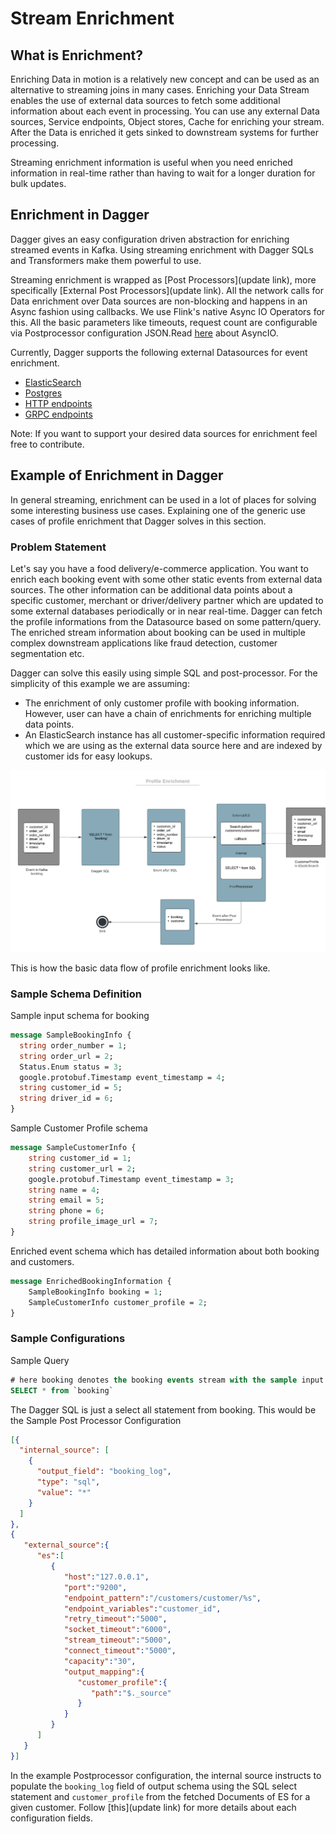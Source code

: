 # Stream Enrichment

## What is Enrichment?

Enriching Data in motion is a relatively new concept and can be used as an alternative to streaming joins in many cases. Enriching your Data Stream enables the use of external data sources to fetch some additional information about each event in processing. You can use any external Data sources, Service endpoints, Object stores, Cache for enriching your stream. After the Data is enriched it gets sinked to downstream systems for further processing.

Streaming enrichment information is useful when you need enriched information in real-time rather than having to wait for a longer duration for bulk updates.

## Enrichment in Dagger

Dagger gives an easy configuration driven abstraction for enriching streamed events in Kafka. Using streaming enrichment with Dagger SQLs and Transformers make them powerful to use.

Streaming enrichment is wrapped as [Post Processors](update link), more specifically [External Post Processors](update link). All the network calls for Data enrichment over Data sources are non-blocking and happens in an Async fashion using callbacks. We use Flink's native Async IO Operators for this. All the basic parameters like timeouts, request count are configurable via Postprocessor configuration JSON.Read [here](https://ci.apache.org/projects/flink/flink-docs-release-1.9/dev/stream/operators/asyncio.html) about AsyncIO.

Currently, Dagger supports the following external Datasources for event enrichment.

- [ElasticSearch]()
- [Postgres]()
- [HTTP endpoints]()
- [GRPC endpoints]()

Note: If you want to support your desired data sources for enrichment feel free to contribute.

## Example of Enrichment in Dagger

In general streaming, enrichment can be used in a lot of places for solving some interesting business use cases. Explaining one of the generic use cases of profile enrichment that Dagger solves in this section.

### Problem Statement

Let's say you have a food delivery/e-commerce application. You want to enrich each booking event with some other static events from external data sources. The other information can be additional data points about a specific customer, merchant or driver/delivery partner which are updated to some external databases periodically or in near real-time. Dagger can fetch the profile informations from the Datasource based on some pattern/query.
The enriched stream information about booking can be used in multiple complex downstream applications like fraud detection, customer segmentation etc.

Dagger can solve this easily using simple SQL and post-processor. For the simplicity of this example we are assuming:

- The enrichment of only customer profile with booking information. However, user can have a chain of enrichments for enriching multiple data points.
- An ElasticSearch instance has all customer-specific information required which we are using as the external data source here and are indexed by customer ids for easy lookups.

![Profile Enrichment](../assets/enrichment.png)

This is how the basic data flow of profile enrichment looks like.

### Sample Schema Definition

Sample input schema for booking

```protobuf
message SampleBookingInfo {
  string order_number = 1;
  string order_url = 2;
  Status.Enum status = 3;
  google.protobuf.Timestamp event_timestamp = 4;
  string customer_id = 5;
  string driver_id = 6;
}
```

Sample Customer Profile schema

```protobuf
message SampleCustomerInfo {
    string customer_id = 1;
    string customer_url = 2;
    google.protobuf.Timestamp event_timestamp = 3;
    string name = 4;
    string email = 5;
    string phone = 6;
    string profile_image_url = 7;
}
```

Enriched event schema which has detailed information about both booking and customers.

```protobuf
message EnrichedBookingInformation {
    SampleBookingInfo booking = 1;
    SampleCustomerInfo customer_profile = 2;
}
```

### Sample Configurations

Sample Query

```SQL
# here booking denotes the booking events stream with the sample input schema
SELECT * from `booking`
```

The Dagger SQL is just a select all statement from booking. This would be the
Sample Post Processor Configuration

```JSON
[{
  "internal_source": [
    {
      "output_field": "booking_log",
      "type": "sql",
      "value": "*"
    }
  ]
},
{
   "external_source":{
      "es":[
         {
            "host":"127.0.0.1",
            "port":"9200",
            "endpoint_pattern":"/customers/customer/%s",
            "endpoint_variables":"customer_id",
            "retry_timeout":"5000",
            "socket_timeout":"6000",
            "stream_timeout":"5000",
            "connect_timeout":"5000",
            "capacity":"30",
            "output_mapping":{
               "customer_profile":{
                  "path":"$._source"
               }
            }
         }
      ]
   }
}]
```

In the example Postprocessor configuration, the internal source instructs to populate the `booking_log` field of output schema using the SQL select statement and `customer_profile` from the fetched Documents of ES for a given customer. Follow [this](update link) for more details about each configuration fields.
